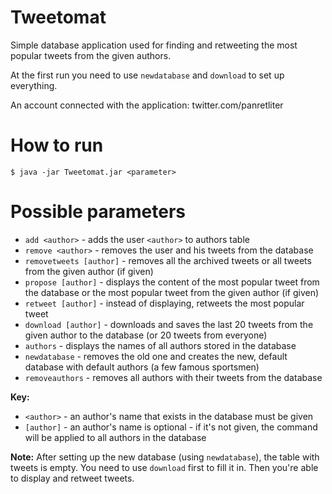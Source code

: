 # Tweetomat
Simple database application used for finding and retweeting the most popular tweets from the given authors.

At the first run you need to use ```newdatabase``` and ```download``` to set up everything.

An account connected with the application: twitter.com/panretliter

# How to run
```$ java -jar Tweetomat.jar <parameter>```

# Possible parameters
- ```add <author>``` - adds the user ```<author>``` to authors table
- ```remove <author>``` - removes the user and his tweets from the database
- ```removetweets [author]``` - removes all the archived tweets or all tweets from the given author (if given)
- ```propose [author]``` - displays the content of the most popular tweet from the database or the most popular tweet from the given author (if given)
- ```retweet [author]``` - instead of displaying, retweets the most popular tweet
- ```download [author]``` - downloads and saves the last 20 tweets from the given author to the database (or 20 tweets from everyone)
- ```authors``` - displays the names of all authors stored in the database
- ```newdatabase``` - removes the old one and creates the new, default database with default authors (a few famous sportsmen)
- ```removeauthors``` - removes all authors with their tweets from the database

<b>Key:</b>
- ```<author>``` - an author's name that exists in the database must be given
- ```[author]``` - an author's name is optional - if it's not given, the command will be applied to all authors in the database

<b>Note:</b>
After setting up the new database (using ```newdatabase```), the table with tweets is empty. You need to use ```download``` first to fill it in. Then you're able to display and retweet tweets.
